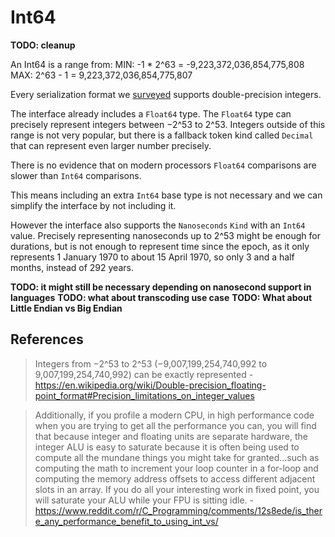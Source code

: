 # Int64

**TODO: cleanup**

An Int64 is a range from:
MIN: -1 * 2^63 = -9,223,372,036,854,775,808
MAX: 2^63 - 1  =  9,223,372,036,854,775,807

Every serialization format we [surveyed](./survey/Readme.md) supports double-precision integers.

The interface already includes a `Float64` type.
The `Float64` type can precisely represent integers between −2^53 to 2^53.
Integers outside of this range is not very popular, but there is a fallback token kind called `Decimal` that can represent even larger number precisely.

There is no evidence that on modern processors `Float64` comparisons are slower than `Int64` comparisons.

This means including an extra `Int64` base type is not necessary and we can simplify the interface by not including it.

However the interface also supports the `Nanoseconds` `Kind` with an `Int64` value. Precisely representing nanoseconds up to 2^53 might be enough for durations, but is not enough to represent time since the epoch, as it only represents 1 January 1970 to about 15 April 1970, so only 3 and a half months, instead of 292 years.

**TODO: it might still be necessary depending on nanosecond support in languages**
**TODO: what about transcoding use case**
**TODO: What about Little Endian vs Big Endian**

## References

> Integers from −2^53 to 2^53 (−9,007,199,254,740,992 to 9,007,199,254,740,992) can be exactly represented - https://en.wikipedia.org/wiki/Double-precision_floating-point_format#Precision_limitations_on_integer_values

> Additionally, if you profile a modern CPU, in high performance code when you are trying to get all the performance you can, you will find that because integer and floating units are separate hardware, the integer ALU is easy to saturate because it is often being used to compute all the mundane things you might take for granted...such as computing the math to increment your loop counter in a for-loop and computing the memory address offsets to access different adjacent slots in an array. If you do all your interesting work in fixed point, you will saturate your ALU while your FPU is sitting idle. - https://www.reddit.com/r/C_Programming/comments/12s8ede/is_there_any_performance_benefit_to_using_int_vs/